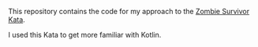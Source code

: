 This repository contains the code for my approach to the [Zombie Survivor Kata](https://github.com/ardalis/kata-catalog/blob/main/katas/Zombie%20Survivors.md).

I used this Kata to get more familiar with Kotlin.
